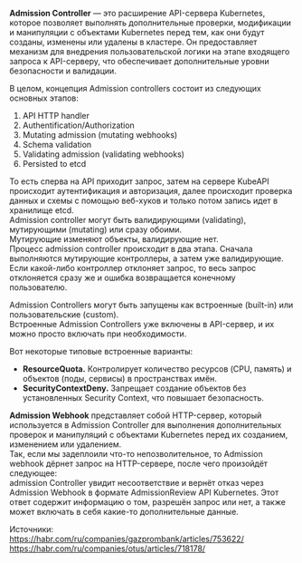 **Admission Controller** — это расширение API-сервера Kubernetes, которое позволяет выполнять дополнительные проверки, модификации и манипуляции с объектами Kubernetes перед тем, как они будут созданы, изменены или удалены в кластере. Он предоставляет механизм для внедрения пользовательской логики на этапе входящего запроса к API-серверу, что обеспечивает дополнительные уровни безопасности и валидации.

В целом, концепция Admission controllers состоит из следующих основных этапов:
1. API HTTP handler
2. Authentification/Authorization
3. Mutating admission (mutating webhooks)
4. Schema validation
5. Validating admission (validating webhooks)
6. Persisted to etcd

То есть сперва на API приходит запрос, затем на сервере KubeAPI происходит аутентификация и авторизация, далее происходит проверка данных и схемы с помощью веб-хуков и только потом запись идет в хранилище etcd.<br>
Admission controller могут быть валидирующими (validating), мутирующими (mutating) или сразу обоими.<br>
Мутирующие изменяют объекты, валидирующие нет.<br>
Процесс admission controller происходит в два этапа. Сначала выполняются мутирующие контроллеры, а затем уже валидирующие. Если какой-либо контроллер отклоняет запрос, то весь запрос отклоняется сразу же и ошибка возвращается конечному пользователю.

Admission Controllers могут быть запущены как встроенные (built-in) или пользовательские (custom).<br>
Встроенные Admission Controllers уже включены в API-сервер, и их можно просто включать при необходимости.

Вот некоторые типовые встроенные варианты:
* **ResourceQuota.** Контролирует количество ресурсов (CPU, память) и объектов (поды, сервисы) в пространствах имён.
* **SecurityContextDeny.** Запрещает создание объектов без установленных Security Context, что повышает безопасность.

**Admission Webhook** представляет собой HTTP-сервер, который используется в Admission Controller для выполнения дополнительных проверок и манипуляций с объектами Kubernetes перед их созданием, изменением или удалением.<br>
Так, если мы задеплоили что-то непозволительное, то Admission webhook дёрнет запрос на HTTP-сервере, после чего произойдёт следующее:<br>
admission Controller увидит несоответствие и вернёт отказ через Admission Webhook в формате AdmissionReview API Kubernetes. Этот ответ содержит информацию о том, разрешён запрос или нет, а также может включать в себя какие-то дополнительные данные.

Источники:<br>
https://habr.com/ru/companies/gazprombank/articles/753622/<br>
https://habr.com/ru/companies/otus/articles/718178/<br>
